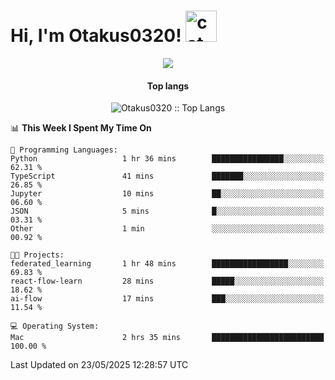 <h1> Hi, I'm Otakus0320! <img src="https://media.giphy.com/media/mGcNjsfWAjY5AEZNw6/giphy.gif" width="50" alt="cat"></h1>

<p align="center"><a href="https://wakatime.com/@044d69d0-1253-4f60-96b6-5d19a0f9dde5"><img src="https://wakatime.com/badge/user/044d69d0-1253-4f60-96b6-5d19a0f9dde5.svg" /></a></p>

<h4 align="center">Top langs</h4>

<p align="center"><img src="https://github-readme-stats.vercel.app/api/top-langs/?username=Otakus0320&langs_count=10&theme=tokyonight&layout=compact&timestamp={{random_number}}" alt="Otakus0320 :: Top Langs" /></p>

<!--START_SECTION:waka-->
📊 **This Week I Spent My Time On** 

```text
💬 Programming Languages: 
Python                   1 hr 36 mins        ████████████████░░░░░░░░░   62.31 % 
TypeScript               41 mins             ███████░░░░░░░░░░░░░░░░░░   26.85 % 
Jupyter                  10 mins             ██░░░░░░░░░░░░░░░░░░░░░░░   06.60 % 
JSON                     5 mins              █░░░░░░░░░░░░░░░░░░░░░░░░   03.31 % 
Other                    1 min               ░░░░░░░░░░░░░░░░░░░░░░░░░   00.92 % 

🐱‍💻 Projects: 
federated_learning       1 hr 48 mins        █████████████████░░░░░░░░   69.83 % 
react-flow-learn         28 mins             █████░░░░░░░░░░░░░░░░░░░░   18.62 % 
ai-flow                  17 mins             ███░░░░░░░░░░░░░░░░░░░░░░   11.54 % 

💻 Operating System: 
Mac                      2 hrs 35 mins       █████████████████████████   100.00 % 
```


 Last Updated on 23/05/2025 12:28:57 UTC
<!--END_SECTION:waka-->

